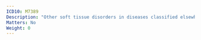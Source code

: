 ```yaml
---
ICD10: M7389
Description: "Other soft tissue disorders in diseases classified elsewhere: Site unspecified"
Matters: No
Weight: 0
---
```


